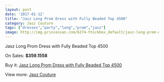 ```yaml
---
layout: post
date: '2017-01-12'
title: "Jasz Long Prom Dress with Fully Beaded Top 4500"
category: Jasz Couture
tags: ["dresses","party","long","prom","jasz"]
image: http://img.princessan.com/6274-thickbox_default/jasz-long-prom-dress-with-fully-beaded-top-4500.jpg
---
```

Jasz Long Prom Dress with Fully Beaded Top 4500

On Sales: **$359.1558**
<a href="https://www.princessan.com/en/jasz-couture/2886-jasz-long-prom-dress-with-fully-beaded-top-4500.html"><amp-img layout="responsive" width="600" height="600" src="//img.princessan.com/6274-thickbox_default/jasz-long-prom-dress-with-fully-beaded-top-4500.jpg" alt="Jasz Long Prom Dress with Fully Beaded Top 4500 0" /></a>
<a href="https://www.princessan.com/en/jasz-couture/2886-jasz-long-prom-dress-with-fully-beaded-top-4500.html"><amp-img layout="responsive" width="600" height="600" src="//img.princessan.com/6275-thickbox_default/jasz-long-prom-dress-with-fully-beaded-top-4500.jpg" alt="Jasz Long Prom Dress with Fully Beaded Top 4500 1" /></a>

Buy it: [Jasz Long Prom Dress with Fully Beaded Top 4500](https://www.princessan.com/en/jasz-couture/2886-jasz-long-prom-dress-with-fully-beaded-top-4500.html "Jasz Long Prom Dress with Fully Beaded Top 4500")

View more: [Jasz Couture](https://www.princessan.com/en/24-jasz-couture "Jasz Couture")